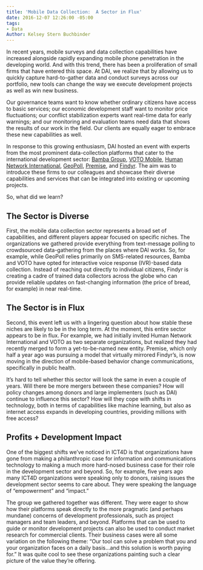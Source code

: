 ```yaml
---
title: 'Mobile Data Collection:  A Sector in Flux'
date: 2016-12-07 12:26:00 -05:00
tags:
- Data
Author: Kelsey Stern Buchbinder
---
```


In recent years, mobile surveys and data collection capabilities have increased alongside rapidly expanding mobile phone penetration in the developing world. And with this trend, there has been a proliferation of small firms that have entered this space. At DAI, we realize that by allowing us to quickly capture hard-to-gather data and conduct surveys across our portfolio, new tools can change the way we execute development projects as well as win new business.

<!--more-->

Our governance teams want to know whether ordinary citizens have access to basic services; our economic development staff want to monitor price fluctuations; our conflict stabilization experts want real-time data for early warnings; and our monitoring and evaluation teams need data that shows the results of our work in the field. Our clients are equally eager to embrace these new capabilities as well.

In response to this growing enthusiasm, DAI hosted an event with experts from the most prominent data-collection platforms that cater to the international development sector: [Bamba Group](http://bambagroup.com/homepageV2.php), [VOTO Mobile](https://votomobile.org/), [Human Network International](http://hni.org/), [GeoPoll](https://research.geopoll.com/), [Premise](https://www.premise.com/), and [Findyr](https://www.findyr.com/). The aim was to introduce these firms to our colleagues and showcase their diverse capabilities and services that can be integrated into existing or upcoming projects.

So, what did we learn?

## The Sector is Diverse

First, the mobile data collection sector represents a broad set of capabilities, and different players appear focused on specific niches. The organizations we gathered provide everything from text-message polling to crowdsourced data-gathering from the places where DAI works. So, for example, while GeoPoll relies primarily on SMS-related resources, Bamba and VOTO have opted for interactive voice response (IVR)-based data collection. Instead of reaching out directly to individual citizens, Findyr is creating a cadre of trained data collectors across the globe who can provide reliable updates on fast-changing information (the price of bread, for example) in near real-time.

## The Sector is in Flux

Second, this event left us with a lingering question about how stable these niches are likely to be in the long term. At the moment, this entire sector appears to be in flux. For example, we had initially invited Human Network International and VOTO as two separate organizations, but realized they had recently merged to form a yet-to-be-named new entity. Premise, which only half a year ago was pursuing a model that virtually mirrored Findyr’s, is now moving in the direction of mobile-based behavior change communications, specifically in public health.

It’s hard to tell whether this sector will look the same in even a couple of years. Will there be more mergers between these companies? How will policy changes among donors and large implementers (such as DAI) continue to influence this sector? How will they cope with shifts in technology, both in terms of capabilities like machine learning, but also as internet access expands in developing countries, providing millions with free access?

## Profits \+ Development Impact

One of the biggest shifts we’ve noticed in ICT4D is that organizations have gone from making a philanthropic case for information and communications technology to making a much more hard-nosed business case for their role in the development sector and beyond. So, for example, five years ago many ICT4D organizations were speaking only to donors, raising issues the development sector seems to care about. They were speaking the language of “empowerment” and “impact.” 

The group we gathered together was different. They were eager to show how their platforms speak directly to the more pragmatic (and perhaps mundane) concerns of development professionals, such as project managers and team leaders, and beyond. Platforms that can be used to guide or monitor development projects can also be used to conduct market research for commercial clients. Their business cases were all some variation on the following theme: “Our tool can solve a problem that you and your organization faces on a daily basis…and this solution is worth paying for.” It was quite cool to see these organizations painting such a clear picture of the value they’re offering.